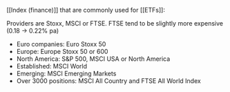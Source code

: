 [[Index (finance)]] that are commonly used for [[ETFs]]:

Providers are Stoxx, MSCI or FTSE. FTSE tend to be slightly more expensive (0.18 -> 0.22% pa)

- Euro companies: Euro Stoxx 50
- Europe: Europe Stoxx 50 or 600
- North America: S&P 500, MSCI USA or North America
- Established: MSCI World
- Emerging: MSCI Emerging Markets
- Over 3000 positions: MSCI All Country and FTSE All World Index



